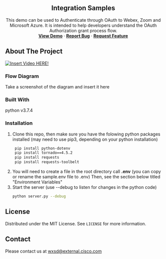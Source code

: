 <p align="center">
  <h2 align="center"> Integration Samples</h2>

  <p align="center">
    This demo can be used to Authenticate through OAuth to Webex, Zoom and Microsoft Azure.  It is intended to help developers understand the OAuth Authorization grant process flow.
    <br />
    <a href="<LINK TO DEMO>"><strong>View Demo</strong></a>
    ·
    <a href="<LINK_TO_REPO_ISSUES>"><strong>Report Bug</strong></a>
    ·
    <a href="<LINK_TO_REPO_ISSUES>"><strong>Request Feature</strong></a>
  </p>
</p>

## About The Project

[![Insert Video HERE!]({image-url})]({video-url} "Link Title")


### Flow Diagram

  Take a screenshot of the diagram and insert it here

<!-- GETTING STARTED -->

### Built With

python v3.7.4

### Installation

1. Clone this repo, then make sure you have the folowing python packages installed (may need to use pip3, depending on your python installation)
   ```sh
    pip install python-dotenv
    pip install tornado==4.5.2
    pip install requests
    pip install requests-toolbelt
   ```
2. You will need to create a file in the root directory call **.env** (you can copy or rename the sample.env file to .env)
   Then, see the section below titled "Environment Variables"
3. Start the server (use --debug to listen for changes in the python code)
   ```sh
   python server.py --debug
   ```

## License

Distributed under the MIT License. See `LICENSE` for more information.

<!-- CONTACT -->

## Contact
Please contact us at wxsd@external.cisco.com
